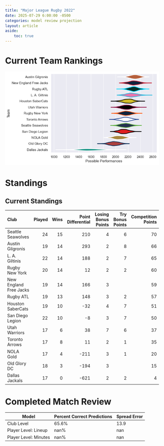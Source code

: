 ```yaml
---  
title: "Major League Rugby 2022"  
date: 2025-07-29 6:00:00 -0500  
categories: model review projection  
layout: article  
aside:  
    toc: true  
---
```

# Current Team Rankings


![Club Rankings](plots/rankings_Major_League_Rugby_2022.png)
# Standings

## Current Standings


| Club                   |   Played |   Wins |   Point Differential |   Losing Bonus Points |   Try Bonus Points |   Competition Points |
|:-----------------------|---------:|-------:|---------------------:|----------------------:|-------------------:|---------------------:|
| Seattle Seawolves      |       24 |     15 |                  210 |                     4 |                  6 |                   70 |
| Austin Gilgronis       |       19 |     14 |                  293 |                     2 |                  8 |                   66 |
| L. A. Giltinis         |       22 |     14 |                  188 |                     2 |                  7 |                   65 |
| Rugby New York         |       20 |     14 |                   12 |                     2 |                  2 |                   60 |
| New England Free Jacks |       19 |     14 |                  166 |                     3 |                    |                   59 |
| Rugby ATL              |       19 |     13 |                  148 |                     3 |                  2 |                   57 |
| Houston SaberCats      |       19 |     10 |                  -32 |                     4 |                  7 |                   51 |
| San Diego Legion       |       22 |     10 |                   -8 |                     3 |                  7 |                   50 |
| Utah Warriors          |       17 |      6 |                   38 |                     7 |                  6 |                   37 |
| Toronto Arrows         |       17 |      8 |                   11 |                     2 |                  1 |                   35 |
| NOLA Gold              |       17 |      4 |                 -211 |                     3 |                  1 |                   20 |
| Old Glory DC           |       18 |      3 |                 -194 |                     3 |                    |                   15 |
| Dallas Jackals         |       17 |      0 |                 -621 |                     2 |                  2 |                    4 |



# Completed Match Review


| Model | Percent Correct Predictions | Spread Error |
| ------ | ------ | ------ |
| Club Level | 65.6% | 13.9 |
| Player Level: Lineup | nan% | nan |
| Player Level: Minutes | nan% | nan |

